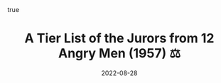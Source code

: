 ---
title: A Tier List of the Jurors from 12 Angry Men (1957) ⚖️
date: '2022-08-28'
math: true
external_link: 'https://medium.com/@aryamanreddi/a-tier-list-of-the-jurors-from-12-anrgy-men-1957-f44223450a14'
image:
  placement: 2
  caption: 'Image credit: [**John Moeses Bauan**](https://unsplash.com/photos/OGZtQF8iC0g)'
summary: Sidney Lumet’s 1957 feature film ‘12 Angry Men’, adapted from Reginald Rose’s teleplay of the same name, is a contained courtroom thriller that explores justice, reason, and civic duty.
authors:
  - admin
tags:
  - media
---